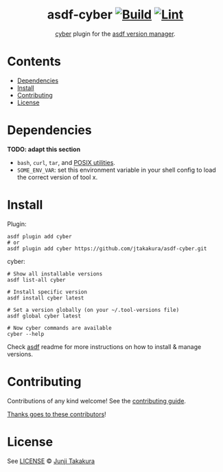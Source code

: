 <div align="center">

# asdf-cyber [![Build](https://github.com/jtakakura/asdf-cyber/actions/workflows/build.yml/badge.svg)](https://github.com/jtakakura/asdf-cyber/actions/workflows/build.yml) [![Lint](https://github.com/jtakakura/asdf-cyber/actions/workflows/lint.yml/badge.svg)](https://github.com/jtakakura/asdf-cyber/actions/workflows/lint.yml)

[cyber](https://fubark.github.io/cyber/) plugin for the [asdf version manager](https://asdf-vm.com).

</div>

# Contents

- [Dependencies](#dependencies)
- [Install](#install)
- [Contributing](#contributing)
- [License](#license)

# Dependencies

**TODO: adapt this section**

- `bash`, `curl`, `tar`, and [POSIX utilities](https://pubs.opengroup.org/onlinepubs/9699919799/idx/utilities.html).
- `SOME_ENV_VAR`: set this environment variable in your shell config to load the correct version of tool x.

# Install

Plugin:

```shell
asdf plugin add cyber
# or
asdf plugin add cyber https://github.com/jtakakura/asdf-cyber.git
```

cyber:

```shell
# Show all installable versions
asdf list-all cyber

# Install specific version
asdf install cyber latest

# Set a version globally (on your ~/.tool-versions file)
asdf global cyber latest

# Now cyber commands are available
cyber --help
```

Check [asdf](https://github.com/asdf-vm/asdf) readme for more instructions on how to
install & manage versions.

# Contributing

Contributions of any kind welcome! See the [contributing guide](contributing.md).

[Thanks goes to these contributors](https://github.com/jtakakura/asdf-cyber/graphs/contributors)!

# License

See [LICENSE](LICENSE) © [Junji Takakura](https://github.com/jtakakura/)
